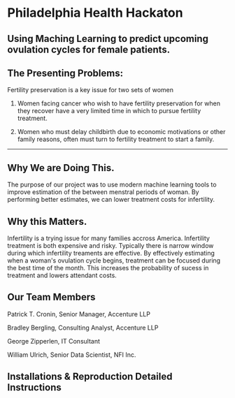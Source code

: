 # Philadelphia Health Hackaton 

## Using Maching Learning to predict upcoming ovulation cycles for female patients. 

## The Presenting Problems:

Fertility preservation is a key issue for two sets of women

1) Women facing cancer who wish to have fertility preservation for when they recover have a very limited time in which to pursue fertility treatment. 

2) Women who must delay childbirth due to economic motivations or other family reasons, often must turn to fertility treatment to start a family.   

----------------

## Why We are Doing This. 

The purpose of our project was to use modern machine learning tools to improve estimation of the between menstral periods of woman.  By performing better estimates, we can lower treatment costs for infertility.  

## Why this Matters. 

Infertility is a trying issue for many families accross America.  Infertility treatment is both expensive and risky.  Typically there is narrow window during which infertility treaments are effective.  By effectively estimating when a woman's ovulation cycle begins, treatment can be focused during the best time of the month. This increases the probability of sucess in treatment and lowers attendant costs.     


## Our Team Members

Patrick T. Cronin, Senior Manager, Accenture LLP 

Bradley Bergling, Consulting Analyst, Accenture LLP

George Zipperlen, IT Consultant

William Ulrich, Senior Data Scientist, NFI Inc. 

## Installations & Reproduction Detailed Instructions




